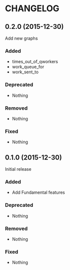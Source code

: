 CHANGELOG
===

0.2.0 (2015-12-30)
---

Add new graphs

### Added

- times\_out\_of\_qworkers
- work\_queue\_for
- work\_sent\_to

### Deprecated

- Nothing

### Removed

- Nothing

### Fixed

- Nothing

0.1.0 (2015-12-30)
---

Initial release

### Added

- Add Fundamental features

### Deprecated

- Nothing

### Removed

- Nothing

### Fixed

- Nothing
